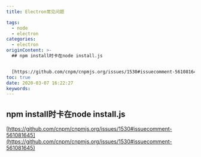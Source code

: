 ```yaml
---
title: Electron常见问题

tags:
  - node
  - electron
categories:
  - electron
originContent: >-
  ## npm install时卡在node install.js


  [https://github.com/cnpm/cnpmjs.org/issues/1530#issuecomment-561081645](https://github.com/cnpm/cnpmjs.org/issues/1530#issuecomment-561081645)
toc: true
date: 2020-03-07 16:22:27
keywords:
---
```


## npm install时卡在node install.js

[https://github.com/cnpm/cnpmjs.org/issues/1530#issuecomment-561081645](https://github.com/cnpm/cnpmjs.org/issues/1530#issuecomment-561081645)